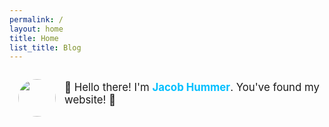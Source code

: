 ```yaml
---
permalink: /
layout: home
title: Home
list_title: Blog
---
```


<style>.page-heading { display: none; }</style>

<div style="overflow: auto;">

<img align=left width=60 src="https://avatars.githubusercontent.com/u/61068799?v=4" style="border-radius: 50%; margin: 1em;">

<p style="font-size: 1.2em;">👋 Hello there! I'm <b style="color:deepskyblue">Jacob Hummer</b>. You've found my website! 🤩</p>

</div>